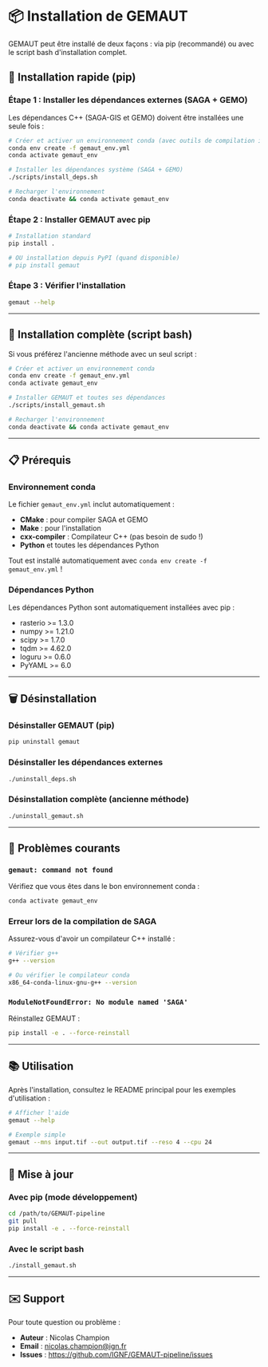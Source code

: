 # 📦 Installation de GEMAUT

GEMAUT peut être installé de deux façons : via pip (recommandé) ou avec le script bash d'installation complet.

## 🚀 Installation rapide (pip)

### Étape 1 : Installer les dépendances externes (SAGA + GEMO)

Les dépendances C++ (SAGA-GIS et GEMO) doivent être installées une seule fois :

```bash
# Créer et activer un environnement conda (avec outils de compilation inclus)
conda env create -f gemaut_env.yml
conda activate gemaut_env

# Installer les dépendances système (SAGA + GEMO)
./scripts/install_deps.sh

# Recharger l'environnement
conda deactivate && conda activate gemaut_env
```

### Étape 2 : Installer GEMAUT avec pip

```bash
# Installation standard
pip install .

# OU installation depuis PyPI (quand disponible)
# pip install gemaut
```

### Étape 3 : Vérifier l'installation

```bash
gemaut --help
```

---

## 🔧 Installation complète (script bash)

Si vous préférez l'ancienne méthode avec un seul script :

```bash
# Créer et activer un environnement conda
conda env create -f gemaut_env.yml
conda activate gemaut_env

# Installer GEMAUT et toutes ses dépendances
./scripts/install_gemaut.sh

# Recharger l'environnement
conda deactivate && conda activate gemaut_env
```

---

## 📋 Prérequis

### Environnement conda
Le fichier `gemaut_env.yml` inclut automatiquement :
- **CMake** : pour compiler SAGA et GEMO
- **Make** : pour l'installation
- **cxx-compiler** : Compilateur C++ (pas besoin de sudo !)
- **Python** et toutes les dépendances Python

Tout est installé automatiquement avec `conda env create -f gemaut_env.yml` !

### Dépendances Python
Les dépendances Python sont automatiquement installées avec pip :
- rasterio >= 1.3.0
- numpy >= 1.21.0
- scipy >= 1.7.0
- tqdm >= 4.62.0
- loguru >= 0.6.0
- PyYAML >= 6.0

---

## 🗑️ Désinstallation

### Désinstaller GEMAUT (pip)
```bash
pip uninstall gemaut
```

### Désinstaller les dépendances externes
```bash
./uninstall_deps.sh
```

### Désinstallation complète (ancienne méthode)
```bash
./uninstall_gemaut.sh
```

---

## 🐛 Problèmes courants

### `gemaut: command not found`
Vérifiez que vous êtes dans le bon environnement conda :
```bash
conda activate gemaut_env
```

### Erreur lors de la compilation de SAGA
Assurez-vous d'avoir un compilateur C++ installé :
```bash
# Vérifier g++
g++ --version

# Ou vérifier le compilateur conda
x86_64-conda-linux-gnu-g++ --version
```

### `ModuleNotFoundError: No module named 'SAGA'`
Réinstallez GEMAUT :
```bash
pip install -e . --force-reinstall
```

---

## 📚 Utilisation

Après l'installation, consultez le README principal pour les exemples d'utilisation :
```bash
# Afficher l'aide
gemaut --help

# Exemple simple
gemaut --mns input.tif --out output.tif --reso 4 --cpu 24
```

---

## 🔄 Mise à jour

### Avec pip (mode développement)
```bash
cd /path/to/GEMAUT-pipeline
git pull
pip install -e . --force-reinstall
```

### Avec le script bash
```bash
./install_gemaut.sh
```

---

## ✉️ Support

Pour toute question ou problème :
- **Auteur** : Nicolas Champion
- **Email** : nicolas.champion@ign.fr
- **Issues** : https://github.com/IGNF/GEMAUT-pipeline/issues
